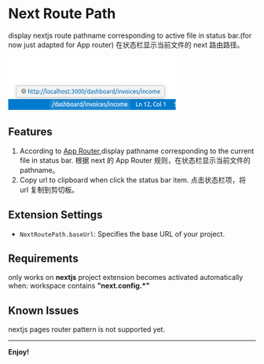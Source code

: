 # Next Route Path

display nextjs route pathname corresponding to active file in status bar.(for now just adapted for App router)
在状态栏显示当前文件的 next 路由路径。

![alt text](images/demonstration.png)

## Features

1. According to [App Router](https://nextjs.org/docs/app/building-your-application/routing),display pathname corresponding to the current file in status bar.
   根据 next 的 App Router 规则，在状态栏显示当前文件的 pathname。
2. Copy url to clipboard when click the status bar item.
   点击状态栏项，将 url 复制到剪切板。

## Extension Settings

- `NextRoutePath.baseUrl`: Specifies the base URL of your project.

## Requirements

only works on **nextjs** project
extension becomes activated automatically when: workspace contains **"next.config.\*"**

## Known Issues

nextjs pages router pattern is not supported yet.

---

**Enjoy!**
